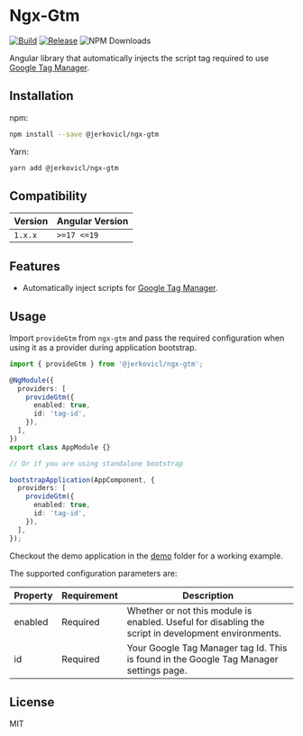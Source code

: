 # Ngx-Gtm

[![Build](https://github.com/jerkovicl/ngx-gtm/actions/workflows/ci.yml/badge.svg)](https://github.com/jerkovicl/ngx-gtm/actions/workflows/ci.yml)
[![Release](https://github.com/jerkovicl/ngx-gtm/actions/workflows/release.yml/badge.svg)](https://github.com/jerkovicl/ngx-gtm/actions/workflows/release.yml)
![NPM Downloads](https://img.shields.io/npm/dt/@jerkovicl/ngx-gtm?logo=npm)

Angular library that automatically injects the script tag required to use [Google Tag Manager](https://tagmanager.google.com/?hl=en).

## Installation

npm:

```bash
npm install --save @jerkovicl/ngx-gtm
```

Yarn:

```bash
yarn add @jerkovicl/ngx-gtm
```

## Compatibility

| Version | Angular Version |
| ------- | --------------- |
| `1.x.x` | `>=17 <=19`     |

## Features

- Automatically inject scripts for [Google Tag Manager](https://tagmanager.google.com/?hl=en).

## Usage

Import `provideGtm` from `ngx-gtm` and pass the required configuration when using it as a provider during application bootstrap.

```typescript
import { provideGtm } from '@jerkovicl/ngx-gtm';

@NgModule({
  providers: [
    provideGtm({
      enabled: true,
      id: 'tag-id',
    }),
  ],
})
export class AppModule {}

// Or if you are using standalone bootstrap

bootstrapApplication(AppComponent, {
  providers: [
    provideGtm({
      enabled: true,
      id: 'tag-id',
    }),
  ],
});
```

Checkout the demo application in the [demo](./apps/demo) folder for a working example.

The supported configuration parameters are:

| Property | Requirement | Description                                                                                         |
| -------- | ----------- | --------------------------------------------------------------------------------------------------- |
| enabled  | Required    | Whether or not this module is enabled. Useful for disabling the script in development environments. |
| id       | Required    | Your Google Tag Manager tag Id. This is found in the Google Tag Manager settings page.              |

## License

MIT
